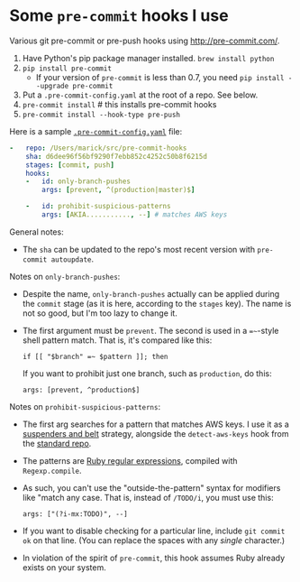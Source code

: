 # Some `pre-commit` hooks I use

Various git pre-commit or pre-push hooks using http://pre-commit.com/. 


1. Have Python's pip package manager installed. `brew install python`
2. `pip install pre-commit`
    * If your version of `pre-commit` is less than 0.7, you need `pip install --upgrade pre-commit`
3. Put a `.pre-commit-config.yaml` at the root of a repo. See below.
4. `pre-commit install` # this installs pre-commit hooks
5. `pre-commit install --hook-type pre-push`

Here is a sample [`.pre-commit-config.yaml`](https://github.com/marick/pre-commit-hooks/blob/master/dot-pre-commit-config.yaml.sample) file:

```yaml
-   repo: /Users/marick/src/pre-commit-hooks
    sha: d6dee96f56bf9290f7ebb852c4252c50b8f6215d
    stages: [commit, push]
    hooks:
    -   id: only-branch-pushes
        args: [prevent, ^(production|master)$]

    -   id: prohibit-suspicious-patterns
        args: [AKIA..........., --] # matches AWS keys
```
General notes:
*  The `sha` can be updated to the repo's most recent version with `pre-commit autoupdate`.

Notes on `only-branch-pushes`:
* Despite the name, `only-branch-pushes` actually can be applied during the `commit` stage (as it is here, according to the `stages` key). The name is not so good, but I'm too lazy to change it.
* The first argument must be `prevent`. The second is used in a
  `=~`-style shell pattern match. That is, it's
  compared like this:
  
      if [[ "$branch" =~ $pattern ]]; then
  
  If you want to prohibit just one branch, such as `production`, do this:
  
      args: [prevent, ^production$]
  

Notes on `prohibit-suspicious-patterns`:
* The first arg searches for a pattern that matches AWS keys. I use it as a [suspenders and belt](http://www.investopedia.com/terms/b/belt-and-suspenders.asp) strategy, alongside the `detect-aws-keys` hook from the [standard repo](https://github.com/pre-commit/pre-commit-hooks).
* The patterns are [Ruby regular expressions](http://ruby-doc.org/core-1.9.3/Regexp.html), compiled with `Regexp.compile`.
* As such, you can't use the "outside-the-pattern" syntax for modifiers like "match any case. That is, instead of `/TODO/i`, you must use this: 
  
      args: ["(?i-mx:TODO)", --]

* If you want to disable checking for a particular line, include `git commit ok` on that line. (You can replace the spaces with any *single* character.)
* In violation of the spirit of `pre-commit`, this hook assumes Ruby already exists on your system.


